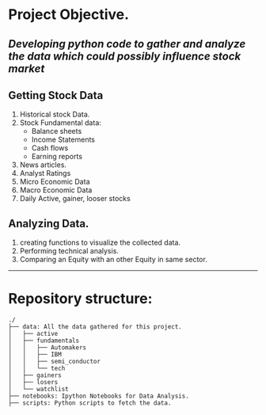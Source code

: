 # Project Objective.

*Developing python code to gather and analyze the data which could possibly influence stock market*
---


## Getting Stock Data

1. Historical stock Data.
2. Stock Fundamental data:
    - Balance sheets
    - Income Statements
    - Cash flows
    - Earning reports
3. News articles.
4. Analyst Ratings
5. Micro Economic Data
6. Macro Economic Data
7. Daily Active, gainer, looser stocks

## Analyzing Data.
1. creating functions to visualize the collected data.
2. Performing technical analysis.
3. Comparing an Equity with an other Equity in same sector.

---
# Repository structure:
```
./
├── data: All the data gathered for this project.
│   ├── active
│   ├── fundamentals
│   │   ├── Automakers
│   │   ├── IBM
│   │   ├── semi_conductor
│   │   └── tech
│   ├── gainers
│   ├── losers
│   └── watchlist
├── notebooks: Ipython Notebooks for Data Analysis.
├── scripts: Python scripts to fetch the data.
```
